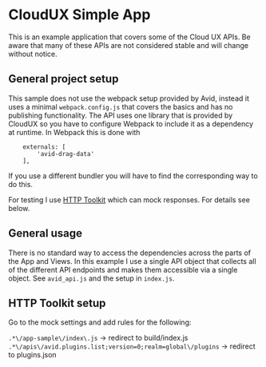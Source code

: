 # CloudUX Simple App
This is an example application that covers some of the Cloud UX APIs.
Be aware that many of these APIs are not considered stable and will
change without notice.

## General project setup
This sample does not use the webpack setup provided by Avid, instead
it uses a minimal `webpack.config.js` that covers the basics and
has no publishing functionality. The API uses one library that is 
provided by CloudUX so you have to configure Webpack to include it
as a dependency at runtime. In Webpack this is done with 

        externals: [
            'avid-drag-data'
        ],

If you use a different bundler you will have to find the corresponding
way to do this.

For testing I use [HTTP Toolkit](https://httptoolkit.tech/) which can 
mock responses. For details see below.

## General usage
There is no standard way to access the dependencies across the parts
of the App and Views. In this example I use a single API object that
collects all of the different API endpoints and makes them accessible 
via a single object. See `avid_api.js` and the setup in `index.js`.

## HTTP Toolkit setup
Go to the mock settings and add rules for the following:

`.*\/app-sample\/index\.js` -> redirect to build/index.js   
`.*\/apis\/avid.plugins.list;version=0;realm=global\/plugins` -> redirect 
to plugins.json


